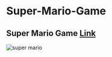 # Super-Mario-Game
## Super Mario Game <a href="https://hager-abd-el-galil.github.io/Super-Mario-Game/" target="_blank">Link</a> 
![super mario](https://user-images.githubusercontent.com/81237428/216841701-9779a7f0-5d95-4ab9-bb0e-96910ea7b8c5.PNG)
